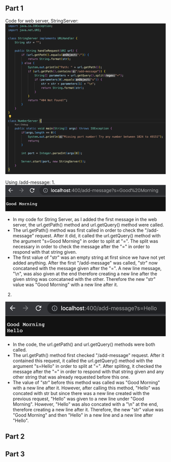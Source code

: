 ## Part 1
Code for web server, StringServer:
![Image](StringServer.png)

Using /add-message:
1.
![Image](add-message1.png)
- In my code for String Server, as I added the first message in the web server, the url.getPath() method and url.getQuery() method were called.
- The url.getPath() method was first called in order to check the "/add-message" request. After it did, it called the url.getQuery() method with the argument "s=Good Morning" in order to split at "=". The split was necessary in order to check the message after the "=" in order to respond with that string given.
- The first value of "str" was an empty string at first since we have not yet added anything. After the first "/add-message" was called, "str" now concataned with the message given after the "=". A new line message, "\n", was also given at the end therefore creating a new line after the given string was concataned with the other. Therefore the new "str" value was "Good Morning" with a new line after it.

2.
![Image](add-message2.png)
- In the code, the url.getPath() and url.getQuery() methods were both called.
- The url.getPath() method first checked "/add-message" request. After it contained this request, it called the url.getQuery() method with the argument "s=Hello" in order to split at "=". After spliting, it checked the message after the "=" in order to respond with that string given and any other string that was already requested before this one. 
- The value of "str" before this method was called was "Good Morning" with a new line after it. However, after calling this method, "Hello" was concated with str but since there was a new line created with the previous request, "Hello" was given to a new line under "Good Morning". However, "Hello" was also concated with a "\n" at the end, therefore creating a new line after it. Therefore, the new "str" value was "Good Morning" and then "Hello" in a new line and a new line after "Hello".

## Part 2


## Part 3

